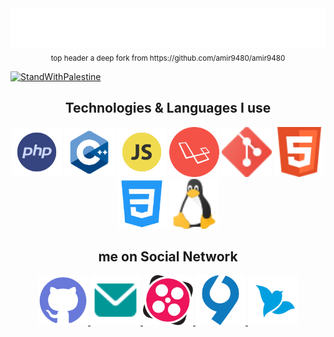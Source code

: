 <div align="center">
    <img src="/images/header.svg">
    <sub>top header a deep fork from https://github.com/amir9480/amir9480</sub>
</div>

[![StandWithPalestine](https://raw.githubusercontent.com/Safouene1/support-palestine-banner/master/StandWithPalestine.svg)](https://github.com/Safouene1/support-palestine-banner/Markdown-pages/Support.md)

<h2 align="center">Technologies & Languages I use</h2>

<div align="center">
    <img src="images/PHP.svg" alt="PHP" width="80px">
    <img src="images/Cpp.svg" alt="C++" width="80px">
    <img src="images/Javascript.svg" alt="Javascript" width="80px">
    <img src="images/Laravel.svg" alt="Laravel" width="80px">
    <img src="images/Git.svg" alt="Git" width="80px">
    <img src="images/Html.svg" alt="HTML" width="80px">
    <img src="images/Css.svg" alt="CSS" width="80px">
    <img src="images/Linux.svg" alt="Linux" width="80px">
</div>

<h2 align="center">me on Social Network</h2>

<p align="center">
    <a href="https://github.com/MimsadAlef">
        <img src="images/Github.svg" alt="GitHub" width="80px">
    </a>
    <a href="mailto:mimsadAlef@mail.ir">
        <img src="images/Mail.svg" alt="mail" width="80px">
    </a>
    <a href="https://aparat.com/mimsadAlef">
        <img src="images/Aparat.svg" alt="Aparat" width="80px">
    </a>
    <a href="https://virgool.io/@MimsadAlef">
        <img src="images/Virgool.svg" alt="Virgool" width="80px">
    </a>
    <a href="https://wekhed.ir/@MimsadAlef">
        <img src="images/Wekhed.png" alt="Wekhed" width="80px">
    </a>
</p>
<!-- <h2 align="center">my project</h2> -->
